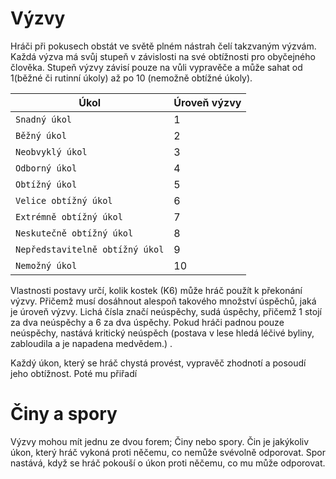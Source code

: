 # Výzvy

Hráči při pokusech obstát ve světě plném nástrah čelí takzvaným výzvám. Každá výzva má svůj stupeň v závislosti na své obtížnosti pro obyčejného člověka. Stupeň výzvy závisí pouze na vůli vypravěče a může sahat od 1(běžné či rutinní úkoly) až po 10 (nemožně obtížné úkoly).


|  Úkol                           | Úroveň výzvy |
|---------------------------------|--------------|
| `Snadný úkol`                   |       1      |
| `Běžný úkol`                    |       2      |
| `Neobvyklý úkol`                |       3      |
| `Odborný úkol`                  |       4      |
| `Obtížný úkol`                  |       5      |
| `Velice obtížný úkol`           |       6      |
| `Extrémně obtížný úkol`         |       7      |
| `Neskutečně obtížný úkol`       |       8      |
| `Nepředstavitelně obtížný úkol` |       9      |
| `Nemožný úkol`                  |      10      |

Vlastnosti postavy určí, kolik kostek (K6) může hráč použít k překonání výzvy. Přičemž musí dosáhnout alespoň takového množství úspěchů, jaká je úroveň výzvy. Lichá čísla značí neúspěchy, sudá úspěchy, přičemž 1 stojí za dva neúspěchy a 6 za dva úspěchy. Pokud hráči padnou pouze neúspěchy, nastává kritický neúspěch (postava v lese hledá léčivé byliny, zabloudila a je napadena medvědem.) .



Každý úkon, který se hráč chystá provést, vypravěč zhodnotí a posoudí jeho obtížnost. Poté mu přiřadí 


# Činy a spory

Výzvy mohou mít jednu ze dvou forem; Činy nebo spory.
Čin je jakýkoliv úkon, který hráč vykoná proti něčemu, co nemůže svévolně odporovat.
Spor nastává, když se hráč pokouší o úkon proti něčemu, co mu může odporovat. 

